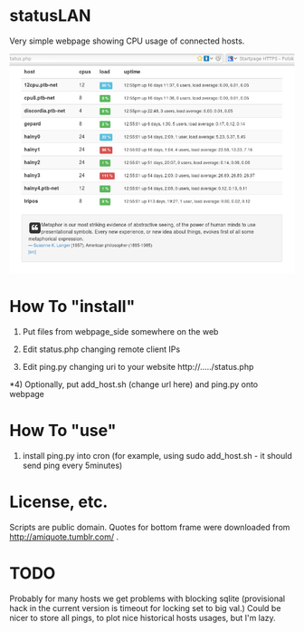 statusLAN
=========

Very simple webpage showing CPU usage of connected hosts.

![Screen](https://github.com/mjamroz/statusLAN/raw/master/screenshot.png)

How To "install"
================

1) Put files from webpage_side somewhere on the web

2) Edit status.php changing remote client IPs

3) Edit ping.py changing uri to your website http://...../status.php

*4) Optionally, put add_host.sh (change url here) and ping.py onto webpage

How To "use"
============

1) install ping.py into cron (for example, using sudo add_host.sh - it should send ping every 5minutes)


License, etc.
=============

Scripts are public domain. Quotes for bottom frame were downloaded from http://amiquote.tumblr.com/ .


TODO
====

Probably for many hosts we get problems with blocking sqlite (provisional hack in the current version is timeout for locking set to big val.)
Could be nicer to store all pings, to plot nice historical hosts usages, but I'm lazy. 
